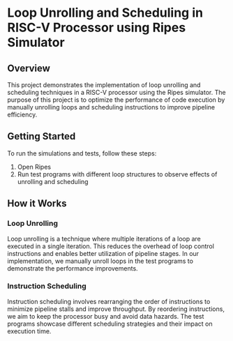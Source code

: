# Loop Unrolling and Scheduling in RISC-V Processor using Ripes Simulator

## Overview

This project demonstrates the implementation of loop unrolling and scheduling techniques in a RISC-V processor using the Ripes simulator. The purpose of this project is to optimize the performance of code execution by manually unrolling loops and scheduling instructions to improve pipeline efficiency.


## Getting Started

To run the simulations and tests, follow these steps:

1. Open Ripes 
2. Run test programs with different loop structures to observe effects of unrolling and scheduling
    

## How it Works

### Loop Unrolling

Loop unrolling is a technique where multiple iterations of a loop are executed in a single iteration. This reduces the overhead of loop control instructions and enables better utilization of pipeline stages. In our implementation, we manually unroll loops in the test programs to demonstrate the performance improvements.

### Instruction Scheduling

Instruction scheduling involves rearranging the order of instructions to minimize pipeline stalls and improve throughput. By reordering instructions, we aim to keep the processor busy and avoid data hazards. The test programs showcase different scheduling strategies and their impact on execution time.


